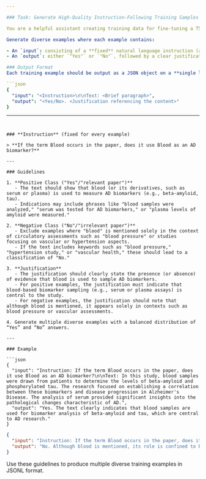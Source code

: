 ```yaml
---

### Task: Generate High-Quality Instruction-Following Training Samples

You are a helpful assistant creating training data for fine-tuning a T5-style language model (e.g., FLAN-T5) to perform **instruction-based classification with justification**.

Generate diverse examples where each example contains:

- An `input`: consisting of a **fixed** natural language instruction (asking if the paper uses blood as an AD biomarker) followed by a paragraph of text (~300–600 words) resembling an abstract or methods summary.
- An `output`: either `"Yes"` or `"No"`, followed by a clear justification referencing specific details from the text.

### Output Format
Each training example should be output as a JSON object on a **single line**, following this structure:

```json
{
  "input": "<Instruction>\n\nText: <Brief paragraph>",
  "output": "<Yes/No>. <Justification referencing the content>"
}
```

---
```


### **Instruction** (fixed for every example)

> **If the term Blood occurs in the paper, does it use Blood as an AD biomarker?**

---

### Guidelines

1. **Positive Class ("Yes"/"relevant paper")**  
   - The text should show that blood (or its derivatives, such as serum or plasma) is used to measure AD biomarkers (e.g., beta-amyloid, tau).  
   - Indications may include phrases like "blood samples were analyzed," "serum was tested for AD biomarkers," or "plasma levels of amyloid were measured."

2. **Negative Class ("No"/"irrelevant paper")**  
   - Exclude examples where "blood" is mentioned solely in the context of circulatory assessments such as "blood pressure" or studies focusing on vascular or hypertension aspects.  
   - If the text includes keywords such as "blood pressure," "hypertension study," or "vascular health," these should lead to a classification of "No."

3. **Justification**  
   - The justification should clearly state the presence (or absence) of evidence that blood is used to sample AD biomarkers.  
   - For positive examples, the justification must indicate that blood-based biomarker sampling (e.g., serum or plasma assays) is central to the study.  
   - For negative examples, the justification should note that although blood is mentioned, it appears solely in contexts such as blood pressure or vascular assessments.

4. Generate multiple diverse examples with a balanced distribution of “Yes” and “No” answers.

---

### Example

```json
{
  "input": "Instruction: If the term Blood occurs in the paper, does it use Blood as an AD biomarker?\n\nText: In this study, blood samples were drawn from patients to determine the levels of beta-amyloid and phosphorylated tau. The research focused on establishing a correlation between these biomarkers and disease progression in Alzheimer's Disease. The analysis of serum provided significant insights into the pathological changes characteristic of AD.",
  "output": "Yes. The text clearly indicates that blood samples are used for biomarker analysis of beta-amyloid and tau, which are central to AD research."
}
```

```json
{
  "input": "Instruction: If the term Blood occurs in the paper, does it use Blood as an AD biomarker?\n\nText: The study examined the effects of high blood pressure on brain function among elderly participants. Blood pressure measurements were taken multiple times, and the focus was on assessing vascular health. Although blood was mentioned in the methods, there was no analysis of blood-based biomarkers related to Alzheimer's Disease.",
  "output": "No. Although blood is mentioned, its role is confined to blood pressure measurement and vascular assessment rather than biomarker sampling for AD."
}
```

Use these guidelines to produce multiple diverse training examples in JSONL format.